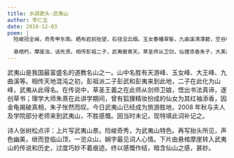 ```yaml
---
title: 水调歌头·武夷山
author: 李仁玉
date: 2018-12-03
poem: |
  险峻冠全闽，奇秀甲东南。晒布岩前抬望，石径没云烟。玉女春幡翠髻，九曲溪清潭碧，空谷唱鹣鹣。信步天游顶，一览众山娴。

  悬棺朽，摩崖浊，话先贤。相传彭祖二子，武夷傲青天。草圣师从卫剑，仙狸添香朱子，大美出天然。何必乘风去，斯处舞翩跹！
---
```


武夷山是我国最富盛名的道教名山之一。山中名胜有天游峰、玉女峰、大王峰、九曲溪等。相传天地混沌之初，彭祖派二子彭武和彭夷来到此地，二子在此化为山峰，武夷从此得名。在传说中，草圣王義之在此师从剑师卫娘，悟出书法真谛，遂创草书；理学大师朱熹在此讲学期间，曾有狐狸精妆扮成的仙女为其红袖添香，因金龟揭破真相，朱子怅然而叹。今日武夷山已经成为旅游胜地，2008 年秋与夫人及学院部分老师来到武夷山，不胜感慨。因当时未记，现特填此词补记之。

诗人张树松点评：上片写武夷山景。险峻奇秀，为武夷山特色。再写抬头所见，声色幽美，继而登临山顶，一览众山，娴字最见词人心情。下片由悬棺摩崖转入武夷山的传说和历史，过度巧妙不着痕迹。终以感慨作结，暗含仙山之感，甚妙。
